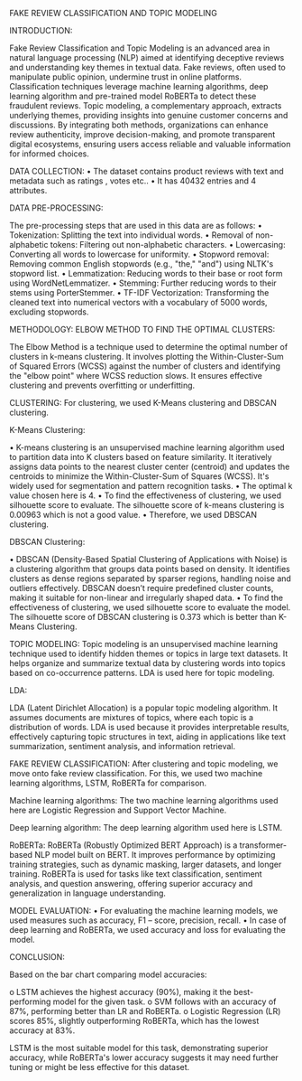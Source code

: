 FAKE REVIEW CLASSIFICATION AND TOPIC MODELING


INTRODUCTION:
	
Fake Review Classification and Topic Modeling is an advanced area in natural language processing (NLP) aimed at identifying deceptive reviews and understanding key themes in textual data. Fake reviews, often used to manipulate public opinion, undermine trust in online platforms. Classification techniques leverage machine learning algorithms, deep learning algorithm and pre-trained model RoBERTa to detect these fraudulent reviews. Topic modeling, a complementary approach, extracts underlying themes, providing insights into genuine customer concerns and discussions. By integrating both methods, organizations can enhance review authenticity, improve decision-making, and promote transparent digital ecosystems, ensuring users access reliable and valuable information for informed choices.

DATA COLLECTION:
•	The dataset contains product reviews with text and metadata such as ratings , votes etc..
•	It has 40432 entries and 4 attributes.

DATA PRE-PROCESSING:

The pre-processing steps that are used in this data are as follows:
•  Tokenization: Splitting the text into individual words.
•  Removal of non-alphabetic tokens: Filtering out non-alphabetic characters.
•  Lowercasing: Converting all words to lowercase for uniformity.
•  Stopword removal: Removing common English stopwords (e.g., "the," "and") using NLTK's stopword list.
•  Lemmatization: Reducing words to their base or root form using WordNetLemmatizer.
•  Stemming: Further reducing words to their stems using PorterStemmer.
•  TF-IDF Vectorization: Transforming the cleaned text into numerical vectors with a vocabulary of 5000 words, excluding stopwords.

METHODOLOGY:
ELBOW METHOD TO FIND THE OPTIMAL CLUSTERS:

The Elbow Method is a technique used to determine the optimal number of clusters in k-means clustering. It involves plotting the Within-Cluster-Sum of Squared Errors (WCSS) against the number of clusters and identifying the "elbow point" where WCSS reduction slows. It ensures effective clustering and prevents overfitting or underfitting.

 
CLUSTERING:
For clustering, we used K-Means clustering and DBSCAN clustering.

K-Means Clustering: 

•	K-means clustering is an unsupervised machine learning algorithm used to partition data into K clusters based on feature similarity. It iteratively assigns data points to the nearest cluster center (centroid) and updates the centroids to minimize the Within-Cluster-Sum of Squares (WCSS). It's widely used for segmentation and pattern recognition tasks.
•	The optimal k value chosen here is 4.
•	To find the effectiveness of clustering, we used silhouette score to evaluate. The silhouette score of k-means clustering is 0.00963 which is not a good value.
•	Therefore, we used DBSCAN clustering.

DBSCAN Clustering:

•	DBSCAN (Density-Based Spatial Clustering of Applications with Noise) is a clustering algorithm that groups data points based on density. It identifies clusters as dense regions separated by sparser regions, handling noise and outliers effectively. DBSCAN doesn’t require predefined cluster counts, making it suitable for non-linear and irregularly shaped data. 
•	To find the effectiveness of clustering, we used silhouette score to evaluate the model. The silhouette score of DBSCAN clustering is 0.373 which is better than K-Means Clustering.

TOPIC MODELING:
Topic modeling is an unsupervised machine learning technique used to identify hidden themes or topics in large text datasets. It helps organize and summarize textual data by clustering words into topics based on co-occurrence patterns. LDA is used here for topic modeling.

LDA:

LDA (Latent Dirichlet Allocation) is a popular topic modeling algorithm. It assumes documents are mixtures of topics, where each topic is a distribution of words. LDA is used because it provides interpretable results, effectively capturing topic structures in text, aiding in applications like text summarization, sentiment analysis, and information retrieval.

FAKE REVIEW CLASSIFICATION:
	After clustering and topic modeling, we move onto fake review classification. For this, we used two machine learning algorithms, LSTM, RoBERTa for comparison.

Machine learning algorithms:
	The two machine learning algorithms used here are Logistic Regression and Support Vector Machine.

Deep learning algorithm:
	The deep learning algorithm used here is LSTM.

RoBERTa:
	RoBERTa (Robustly Optimized BERT Approach) is a transformer-based NLP model built on BERT. It improves performance by optimizing training strategies, such as dynamic masking, larger datasets, and longer training. RoBERTa is used for tasks like text classification, sentiment analysis, and question answering, offering superior accuracy and generalization in language understanding.

MODEL EVALUATION:
•	For evaluating the machine learning models, we used measures such as accuracy, F1 – score, precision, recall.
•	In case of deep learning and RoBERTa, we used accuracy and loss for evaluating the model.

CONCLUSION:
	
Based on the bar chart comparing model accuracies:

o	LSTM achieves the highest accuracy (90%), making it the best-performing model for the given task.
o	SVM follows with an accuracy of 87%, performing better than LR and RoBERTa.
o	Logistic Regression (LR) scores 85%, slightly outperforming RoBERTa, which has the lowest accuracy at 83%.

LSTM is the most suitable model for this task, demonstrating superior accuracy, while RoBERTa's lower accuracy suggests it may need further tuning or might be less effective for this dataset.

